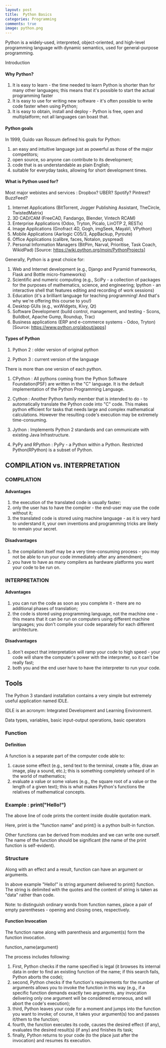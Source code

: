 ```yaml
---
layout: post 
title:  Python Basics  
categories: Programming
comments: true
image: python.png
---
```



Python is a widely-used, interpreted, object-oriented, and high-level programming language with dynamic semantics, used for general-purpose programming.


<!--continue-->

<span class="toggle-01 underline cursor-pointer text-blue-700">Introduction </span>

<div markdown="1"  class="hidden-text-01">

#### Why Python?
	
1. It is easy to learn - the time needed to learn Python is shorter than for many other languages; this means that it's possible to start the actual programming faster
2. It is easy to use for writing new software - it's often possible to write code faster when using Python;
3. It is easy to obtain, install and deploy - Python is free, open and multiplatform; not all languages can boast that.


#### Python goals

In 1999, Guido van Rossum defined his goals for Python:

1. an easy and intuitive language just as powerful as those of the major competitors;
2. open source, so anyone can contribute to its development;
3. code that is as understandable as plain English;
4. suitable for everyday tasks, allowing for short development times.


#### What is Python used for?

Most major webistes and services : Dropbox? UBER? Spotify? Pintrest? BuzzFeed?

1. Internet Applications (BitTorrent, Jogger Publishing Assistant, TheCircle, TwistedMatrix)
2. 3D CAD/CAM (FreeCAD, Fandango, Blender, Vintech RCAM)
3. Enterprise Applications (Odoo, Tryton, Picalo, LinOTP 2, RESTx)
4. Image Applications (Gnofract 4D, Gogh, imgSeek, MayaVi, VPython)
5. Mobile Applications (Aarlogic C05/3, AppBackup, Pyroute)
6. Office Applications (calibre, faces, Notalon, pyspread)
7. Personal Information Managers (BitPim, Narval, Prioritise, Task Coach, WikidPad) [Source: https://wiki.python.org/moin/PythonProjects]

Generally, Python is a great choice for:

1.	Web and Internet development (e.g., Django and Pyramid frameworks, Flask and Bottle micro-frameworks)
2.	Scientific and numeric computing (e.g., SciPy - a collection of packages for the purposes of mathematics, science, and engineering; Ipython - an interactive shell that features editing and recording of work sessions)
3.	Education (it's a brilliant language for teaching programming! And that's why we're offering this course to you!)
4.	Desktop GUIs (e.g., wxWidgets, Kivy, Qt)
5.	Software Development (build control, management, and testing - Scons, Buildbot, Apache Gump, Roundup, Trac)
6.	Business applications (ERP and e-commerce systems - Odoo, Tryton) [Source: https://www.python.org/about/apps]



#### Types of Python

1. Python 2 : older version of original python

2. Python 3 : current version of the language

There is more than one version of each python.

1. CPython : All pythons coming from the Python Software Foundation(PSF) are written in the "C" language. It is the default implementation of the Python Programming Language.

2. Cython : Another Python family member that is intended to do - to automatically translate the Python code into "C" code. This makes python efficient for tasks that needs large and complex mathematical calculations. However the resulting code's execution may be extremely time-consuming.

3. Jython : Implements Python 2 standards and can ommunicate with existing Java Infrastructure.

4. PyPy and RPython : PyPy - a Python within a Python. Restricted Python(RPython) is a subset of Python.



## COMPILATION vs. INTERPRETATION


### COMPILATION

#### Advantages

1. the execution of the translated code is usually faster;
2. only the user has to have the compiler - the end-user may use the code without it;
3. the translated code is stored using machine language - as it is very hard to understand it, your own inventions and programming tricks are likely to remain your secret.



#### Disadvantages


1. the compilation itself may be a very time-consuming process - you may not be able to run your code immediately after any amendment;
2. you have to have as many compilers as hardware platforms you want your code to be run on.




### INTERPRETATION

#### Advantages


1. you can run the code as soon as you complete it - there are no additional phases of translation;
2. the code is stored using programming language, not the machine one - this means that it can be run on computers using different machine languages; you don't compile your code separately for each different architecture.


#### Disadvantages


1. don't expect that interpretation will ramp your code to high speed - your code will share the computer's power with the interpreter, so it can't be really fast;
2. both you and the end user have to have the interpreter to run your code.



## Tools

The Python 3 standard installation contains a very simple but extremely useful application named IDLE.

IDLE is an acronym: Integrated Development and Learning Environment.

</div>



<span class="toggle-02 underline cursor-pointer text-blue-700">Data types, variables, basic input-output operations, basic operators </span>

<div markdown="1"  class="hidden-text-02">


### Function



#### Definition

A function is a separate part of the computer code able to:

1. cause some effect (e.g., send text to the terminal, create a file, draw an image, play a sound, etc.); this is something completely unheard of in the world of mathematics;
2. evaluate a value or some values (e.g., the square root of a value or the length of a given text); this is what makes Python's functions the relatives of mathematical concepts.

### Example : print("Hello!") 


The above line of code prints the content inside double quotation mark.


Here, print is the "function name" and print() is a python built-in function.


Other functions can be derived from modules and we can write one ourself. The name of the function should be significant (the name of the print function is self-evident).



### Structure

Along with an effect and a result, function can have an argument or arguments. 

In above example "Hello!" is string argument delivered to print() function. The string is delimited with the quotes and the content of string is taken as "data" rather than code.



Note: to distinguish ordinary words from function names, place a pair of empty parentheses - opening and closing ones, respectively.



#### Function Invocation
The function name along with parenthesis and argument(s) form the function invocation.

function_name(argument)

The process includes following:


1. First, Python checks if the name specified is legal (it browses its internal data in order to find an existing function of the name; if this search fails, Python aborts the code);
2. second, Python checks if the function's requirements for the number of arguments allows you to invoke the function in this way (e.g., if a specific function demands exactly two arguments, any invocation delivering only one argument will be considered erroneous, and will abort the code's execution);
3. third, Python leaves your code for a moment and jumps into the function you want to invoke; of course, it takes your argument(s) too and passes it/them to the function;
4. fourth, the function executes its code, causes the desired effect (if any), evaluates the desired result(s) (if any) and finishes its task;
5. finally, Python returns to your code (to the place just after the invocation) and resumes its execution.


</div>